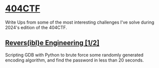 # [404CTF](./https://ctf.404ctf.fr)

Write Ups from some of the most interesting challenges I've solve during 2024's edition of the 404CTF.

## [Revers(ibl)e Engineering [1/2]](./Reversible_Engineering_1)

Scripting GDB with Python to brute force some randomly generated encoding algorithm, and find the password in less than 20 seconds.
